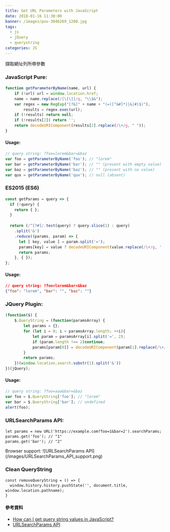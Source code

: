 ```yaml
---
title: Get URL Parameters with JavaScript
date: 2018-01-16 11:30:00
banner: /images/pov-3046269_1280.jpg
tags:
  - js
  - jQuery
  - querystring
categories: JS
---
```

擷取網址列所帶參數
<!-- more -->

### JavaScript Pure:
``` js
function getParameterByName(name, url) {
    if (!url) url = window.location.href;
    name = name.replace(/[\[\]]/g, "\\$&");
    var regex = new RegExp("[?&]" + name + "(=([^&#]*)|&|#|$)"),
        results = regex.exec(url);
    if (!results) return null;
    if (!results[2]) return '';
    return decodeURIComponent(results[2].replace(/\+/g, " "));
}
```
#### Usage:
``` js
// query string: ?foo=lorem&bar=&baz
var foo = getParameterByName('foo'); // "lorem"
var bar = getParameterByName('bar'); // "" (present with empty value)
var baz = getParameterByName('baz'); // "" (present with no value)
var qux = getParameterByName('qux'); // null (absent)
```

### ES2015 (ES6)
``` js
const getParams = query => {
  if (!query) {
    return { };
  }

  return (/^[?#]/.test(query) ? query.slice(1) : query)
    .split('&')
    .reduce((params, param) => {
      let [ key, value ] = param.split('=');
      params[key] = value ? decodeURIComponent(value.replace(/\+/g, ' ')) : '';
      return params;
    }, { });
};
```
#### Usage:
``` json
// query string: ?foo=lorem&bar=&baz
{"foo": "lorem", "bar": "", "baz": ""}
```

### JQuery Plugin:
``` js
(function($) {
    $.QueryString = (function(paramsArray) {
        let params = {};
        for (let i = 0; i < paramsArray.length; ++i){
            let param = paramsArray[i].split('=', 2);
            if (param.length !== 2)continue;
            params[param[0]] = decodeURIComponent(param[1].replace(/\+/g, " "));
        }
        return params;
    })(window.location.search.substr(1).split('&'))
})(jQuery);
```
#### Usage:
``` js
// query string: ?foo=aaa&bar=&baz
var foo = $.QueryString['foo']; // "lorem"
var bar = $.QueryString['bar']; // undefined
alert(foo);
```

### URLSearchParams API:
``` JS
let params = new URL('https://example.com?foo=1&bar=2').searchParams;
params.get('foo'); // "1"
params.get('bar'); // "2"
```
<div class="tip">
  Browser support:
  ![URLSearchParams API](/images/URLSearchParams_API_support.png)
</div>

### Clean QueryString
``` JS
const removeQueryString = () => {
  window.history.history.pushState('', document.title, window.location.pathname);
}
```

#### 參考資料
* [How can I get query string values in JavaScript?](https://stackoverflow.com/questions/901115/how-can-i-get-query-string-values-in-javascript)
* [URLSearchParams API ](https://developer.mozilla.org/en-US/docs/Web/API/URLSearchParams)
